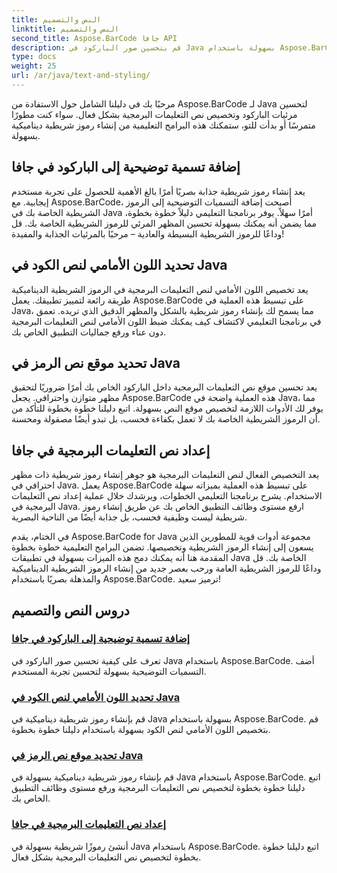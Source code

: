 ```yaml
---
title: النص والتصميم
linktitle: النص والتصميم
second_title: Aspose.BarCode جافا API
description: قم بتحسين صور الباركود في Java بسهولة باستخدام Aspose.BarCode. تعلم كيفية إضافة التسميات التوضيحية لتحسين تجربة المستخدم. تخصيص نص التعليمات البرمجية في الرموز الشريطية الديناميكية.
type: docs
weight: 25
url: /ar/java/text-and-styling/
---
```


مرحبًا بك في دليلنا الشامل حول الاستفادة من Aspose.BarCode لـ Java لتحسين مرئيات الباركود وتخصيص نص التعليمات البرمجية بشكل فعال. سواء كنت مطورًا متمرسًا أو بدأت للتو، ستمكنك هذه البرامج التعليمية من إنشاء رموز شريطية ديناميكية بسهولة.

## إضافة تسمية توضيحية إلى الباركود في جافا

يعد إنشاء رموز شريطية جذابة بصريًا أمرًا بالغ الأهمية للحصول على تجربة مستخدم إيجابية. مع Aspose.BarCode، أصبحت إضافة التسميات التوضيحية إلى الرموز الشريطية الخاصة بك في Java أمرًا سهلاً. يوفر برنامجنا التعليمي دليلاً خطوة بخطوة، مما يضمن أنه يمكنك بسهولة تحسين المظهر المرئي للرموز الشريطية الخاصة بك. قل وداعًا للرموز الشريطية البسيطة والعادية – مرحبًا بالمرئيات الجذابة والمفيدة!

## تحديد اللون الأمامي لنص الكود في Java

يعد تخصيص اللون الأمامي لنص التعليمات البرمجية في الرموز الشريطية الديناميكية طريقة رائعة لتمييز تطبيقك. يعمل Aspose.BarCode على تبسيط هذه العملية في Java، مما يسمح لك بإنشاء رموز شريطية بالشكل والمظهر الدقيق الذي تريده. تعمق في برنامجنا التعليمي لاكتشاف كيف يمكنك ضبط اللون الأمامي لنص التعليمات البرمجية دون عناء ورفع جماليات التطبيق الخاص بك.

## تحديد موقع نص الرمز في Java

يعد تحسين موقع نص التعليمات البرمجية داخل الباركود الخاص بك أمرًا ضروريًا لتحقيق مظهر متوازن واحترافي. يجعل Aspose.BarCode هذه العملية واضحة في Java، مما يوفر لك الأدوات اللازمة لتخصيص موقع النص بسهولة. اتبع دليلنا خطوة بخطوة للتأكد من أن الرموز الشريطية الخاصة بك لا تعمل بكفاءة فحسب، بل تبدو أيضًا مصقولة ومحسنة.

## إعداد نص التعليمات البرمجية في جافا

يعد التخصيص الفعال لنص التعليمات البرمجية هو جوهر إنشاء رموز شريطية ذات مظهر احترافي في Java. يعمل Aspose.BarCode على تبسيط هذه العملية بميزاته سهلة الاستخدام. يشرح برنامجنا التعليمي الخطوات، ويرشدك خلال عملية إعداد نص التعليمات البرمجية في Java. ارفع مستوى وظائف التطبيق الخاص بك عن طريق إنشاء رموز شريطية ليست وظيفية فحسب، بل جذابة أيضًا من الناحية البصرية.

في الختام، يقدم Aspose.BarCode for Java مجموعة أدوات قوية للمطورين الذين يسعون إلى إنشاء الرموز الشريطية وتخصيصها. تضمن البرامج التعليمية خطوة بخطوة المقدمة هنا أنه يمكنك دمج هذه الميزات بسهولة في تطبيقات Java الخاصة بك. قل وداعًا للرموز الشريطية العامة ورحب بعصر جديد من إنشاء الرموز الشريطية الديناميكية والمذهلة بصريًا باستخدام Aspose.BarCode. ترميز سعيد!

## دروس النص والتصميم
### [إضافة تسمية توضيحية إلى الباركود في جافا](./adding-caption-barcode/)
تعرف على كيفية تحسين صور الباركود في Java باستخدام Aspose.BarCode. أضف التسميات التوضيحية بسهولة لتحسين تجربة المستخدم.
### [تحديد اللون الأمامي لنص الكود في Java](./setting-code-text-foreground-color/)
قم بإنشاء رموز شريطية ديناميكية في Java بسهولة باستخدام Aspose.BarCode. قم بتخصيص اللون الأمامي لنص الكود بسهولة باستخدام دليلنا خطوة بخطوة.
### [تحديد موقع نص الرمز في Java](./setting-code-text-location/)
قم بإنشاء رموز شريطية ديناميكية بسهولة في Java باستخدام Aspose.BarCode. اتبع دليلنا خطوة بخطوة لتخصيص نص التعليمات البرمجية ورفع مستوى وظائف التطبيق الخاص بك.
### [إعداد نص التعليمات البرمجية في جافا](./setting-code-text/)
أنشئ رموزًا شريطية بسهولة في Java باستخدام Aspose.BarCode. اتبع دليلنا خطوة بخطوة لتخصيص نص التعليمات البرمجية بشكل فعال.